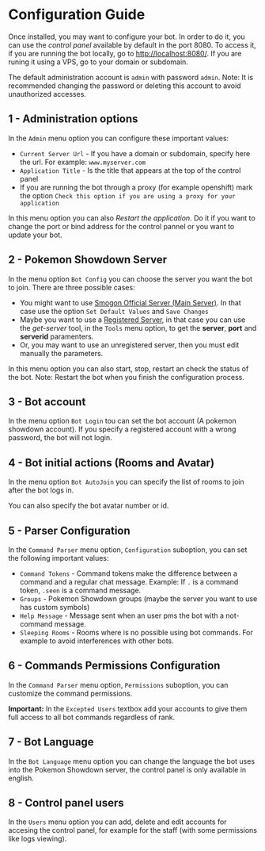 Configuration Guide
====================

Once installed, you may want to configure your bot. In order to do it, you can use the *control panel* available by default in the port 8080. To access it, if you are running the bot locally, go to [http://localhost:8080/](http://localhost:8080/). If you are runing it using a VPS, go to your domain or subdomain.

The default administration account is `admin` with password `admin`. Note: It is recommended changing the password or deleting this account to avoid unauthorized accesses.

1 - Administration options
------------

In the `Admin` menu option you can configure these important values:
 - `Current Server Url` - If you have a domain or subdomain, specify here the url. For example: `www.myserver.com`
 - `Application Title` - Is the title that appears at the top of the control panel
 - If you are running the bot through a proxy (for example openshift) mark the option `Check this option if you are using a proxy for your application`

In this menu option you can also *Restart the application*. Do it if you want to change the port or bind address for the control pannel or you want to update your bot.

2 - Pokemon Showdown Server
------------

In the menu option `Bot Config` you can choose the server you want the bot to join. There are three possible cases:

 - You might want to use [Smogon Official Server (Main Server)](http://play.pokemonshowdown.com/). In that case use the option `Set Default Values` and `Save Changes`
 - Maybe you want to use a [Registered Server](http://pokemonshowdown.com/servers/), in that case you can use the *get-server* tool, in the `Tools` menu option, to get the **server**, **port** and **serverid** paramenters.
 - Or, you may want to use an unregistered server, then you must edit manually the parameters.
 
In this menu option you can also start, stop, restart an check the status of the bot. Note: Restart the bot when you finish the configuration process.

3 - Bot account
------------

In the menu option `Bot Login` tou can set the bot account (A pokemon showdown account). If you specify a registered account with a wrong password, the bot will not login.

4 - Bot initial actions (Rooms and Avatar)
------------

In the menu option `Bot AutoJoin` you can specify the list of rooms to join after the bot logs in.

You can also specify the bot avatar number or id.

5 - Parser Configuration
------------

In the `Command Parser` menu option, `Configuration` suboption, you can set the following important values:
 - `Command Tokens` - Command tokens make the difference between a command and a regular chat message. Example: If `.` is a command token, `.seen` is a command message.
 - `Groups` - Pokemon Showdown groups (maybe the server you want to use has custom symbols)
 - `Help Message` - Message sent when an user pms the bot with a not-command message.
 - `Sleeping Rooms` - Rooms where is no possible using bot commands. For example to avoid interferences with other bots.

6 - Commands Permissions Configuration
------------

In the `Command Parser` menu option, `Permissions` suboption, you can customize the command permissions.

**Important:** In the `Excepted Users` textbox add your accounts to give them full access to all bot commands regardless of rank.

7 - Bot Language
------------

In the `Bot Language` menu option you can change the language the bot uses into the Pokemon Showdown server, the control panel is only available in english.

8 - Control panel users
------------

In the `Users` menu option you can add, delete and edit accounts for accesing the control panel, for example for the staff (with some permissions like logs viewing).
